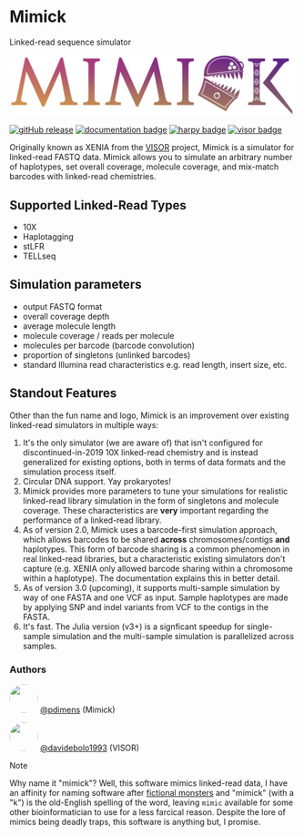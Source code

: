 # Mimick
Linked-read sequence simulator

![mimick_logo](/docs/_media/mimick_logo.png)

[![gitHub release](https://img.shields.io/github/v/release/pdimens/mimick?style=for-the-badge&logo=anaconda&logoColor=ffffff)](https://github.com/pdimens/mimick/releases)
[![documentation badge](https://img.shields.io/badge/read%20the-docs-daa355?style=for-the-badge&logo=quicklook&logoColor=ffffff)](https://pdimens.github.io/mimick)
[![harpy badge](https://custom-icon-badges.demolab.com/badge/-Harpy-79a9b9?style=for-the-badge&logo=package&logoColor=ffffff)](https://www.github.com/pdimens/harpy)
[![visor badge](https://custom-icon-badges.demolab.com/badge/-VISOR-12922e?style=for-the-badge&logo=package&logoColor=ffffff)](https://github.com/davidebolo1993/VISOR)

Originally known as XENIA from the [VISOR](https://github.com/davidebolo1993/VISOR) project, Mimick is a 
simulator for linked-read FASTQ data. Mimick allows you to simulate an
arbitrary number of haplotypes, set overall coverage, molecule coverage,
and mix-match barcodes with linked-read chemistries.

## Supported Linked-Read Types
- 10X
- Haplotagging
- stLFR
- TELLseq

## Simulation parameters
- output FASTQ format
- overall coverage depth
- average molecule length
- molecule coverage / reads per molecule
- molecules per barcode (barcode convolution)
- proportion of singletons (unlinked barcodes)
- standard Illumina read characteristics e.g. read length, insert size, etc.

## Standout Features
Other than the fun name and logo, Mimick is an improvement over existing linked-read simulators in multiple ways:

1. It's the only simulator (we are aware of) that isn't configured for discontinued-in-2019 10X linked-read chemistry and is instead 
generalized for existing options, both in terms of data formats and the simulation process itself.
2. Circular DNA support. Yay prokaryotes!
3. Mimick provides more parameters to tune your simulations for realistic linked-read library simulation in the form of singletons and 
molecule coverage. These characteristics are **very** important regarding the performance of a linked-read library.
4. As of version 2.0, Mimick uses a barcode-first simulation approach, which allows barcodes to be shared **across**
chromosomes/contigs **and** haplotypes. This form of barcode sharing is a common phenomenon in real linked-read
libraries, but a characteristic existing simulators don't capture (e.g. XENIA only allowed barcode sharing within
a chromosome within a haplotype). The documentation explains this in better detail.
5. As of version 3.0 (upcoming), it supports multi-sample simulation by way of one FASTA and one VCF as input. Sample haplotypes
are made by applying SNP and indel variants from VCF to the contigs in the FASTA.
6. It's fast. The Julia version (v3+) is a signficant speedup for single-sample simulation and the multi-sample simulation
is parallelized across samples.

### Authors

<img src="https://avatars.githubusercontent.com/u/19176506?v=4" width="50" height="50" style="border-radius: 50%; object-fit: cover;"/> [@pdimens](https://github.com/pdimens) (Mimick)

<img src="https://avatars.githubusercontent.com/u/39052119?v=4" width="50" height="50" style="border-radius: 50%; object-fit: cover;"/> [@davidebolo1993](https://github.com/davidebolo1993) (VISOR)

> [!NOTE]
> Why name it "mimick"? Well, this software mimics linked-read data, I have an affinity for naming software after
> [fictional monsters](https://en.wikipedia.org/wiki/Mimic_(Dungeons_%26_Dragons)) and "mimick" (with a "k") is the old-English
> spelling of the word, leaving `mimic` available for some other bioinformatician to use for a less farcical reason. Despite the
> lore of mimics being deadly traps, this software is anything but, I promise.

